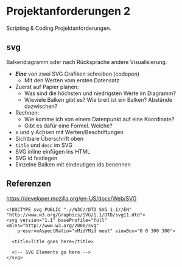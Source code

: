 Projektanforderungen 2
======================

Scripting & Coding Projektanforderungen.


svg
---
Balkendiagramm oder nach Rücksprache andere Visualisierung.

 - __*Eine*__ von zwei SVG Grafiken schreiben (codepen)
   - Mit den Werten vom ersten Datensatz
 - Zuerst auf Papier planen:
   - Was sind die höchsten und niedrigsten Werte im Diagramm?
   - Wieviele Balken gibt es? Wie breit ist ein Balken? Abstände dazwischen?
 - Rechnen:
   - Wie komme ich von einem Datenpunkt auf eine Koordinate?
   - Gibt es dafür eine Formel. Welche?
 - x und y Achsen mit Werten/Beschriftungen
 - Sichtbare Überschrift oben
 - `title` und `desc` im SVG
 - SVG inline einfügen ins HTML
 - SVG id festlegen
 - Einzelne Balken mit eindeutigen ids benennen


Referenzen
----------

https://developer.mozilla.org/en-US/docs/Web/SVG


```
<!DOCTYPE svg PUBLIC "-//W3C//DTD SVG 1.1//EN" "http://www.w3.org/Graphics/SVG/1.1/DTD/svg11.dtd">
<svg version="1.1" baseProfile="full" xmlns="http://www.w3.org/2000/svg" 
    preserveAspectRatio="xMidYMid meet" viewBox="0 0 300 300">

  <title>Title goes here</title>

  <!-- SVG Elements go here -->
</svg>

```

